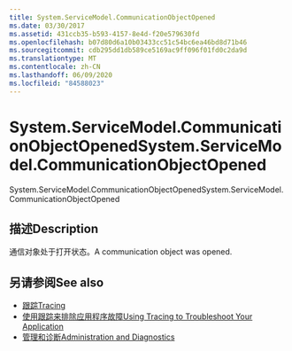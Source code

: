 ```yaml
---
title: System.ServiceModel.CommunicationObjectOpened
ms.date: 03/30/2017
ms.assetid: 431ccb35-b593-4157-8e4d-f20e579630fd
ms.openlocfilehash: b07d80d6a10b03433cc51c54bc6ea46bd8d71b46
ms.sourcegitcommit: cdb295dd1db589ce5169ac9ff096f01fd0c2da9d
ms.translationtype: MT
ms.contentlocale: zh-CN
ms.lasthandoff: 06/09/2020
ms.locfileid: "84588023"
---
```

# <a name="systemservicemodelcommunicationobjectopened"></a><span data-ttu-id="f686d-102">System.ServiceModel.CommunicationObjectOpened</span><span class="sxs-lookup"><span data-stu-id="f686d-102">System.ServiceModel.CommunicationObjectOpened</span></span>
<span data-ttu-id="f686d-103">System.ServiceModel.CommunicationObjectOpened</span><span class="sxs-lookup"><span data-stu-id="f686d-103">System.ServiceModel.CommunicationObjectOpened</span></span>  
  
## <a name="description"></a><span data-ttu-id="f686d-104">描述</span><span class="sxs-lookup"><span data-stu-id="f686d-104">Description</span></span>  
 <span data-ttu-id="f686d-105">通信对象处于打开状态。</span><span class="sxs-lookup"><span data-stu-id="f686d-105">A communication object was opened.</span></span>  
  
## <a name="see-also"></a><span data-ttu-id="f686d-106">另请参阅</span><span class="sxs-lookup"><span data-stu-id="f686d-106">See also</span></span>

- [<span data-ttu-id="f686d-107">跟踪</span><span class="sxs-lookup"><span data-stu-id="f686d-107">Tracing</span></span>](index.md)
- [<span data-ttu-id="f686d-108">使用跟踪来排除应用程序故障</span><span class="sxs-lookup"><span data-stu-id="f686d-108">Using Tracing to Troubleshoot Your Application</span></span>](using-tracing-to-troubleshoot-your-application.md)
- [<span data-ttu-id="f686d-109">管理和诊断</span><span class="sxs-lookup"><span data-stu-id="f686d-109">Administration and Diagnostics</span></span>](../index.md)
